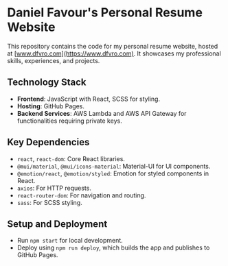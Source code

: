 # Daniel Favour's Personal Resume Website

This repository contains the code for my personal resume website, hosted at [www.dfvro.com](https://www.dfvro.com). It showcases my professional skills, experiences, and projects.

## Technology Stack

- **Frontend**: JavaScript with React, SCSS for styling.
- **Hosting**: GitHub Pages.
- **Backend Services**: AWS Lambda and AWS API Gateway for functionalities requiring private keys.

## Key Dependencies

- `react`, `react-dom`: Core React libraries.
- `@mui/material`, `@mui/icons-material`: Material-UI for UI components.
- `@emotion/react`, `@emotion/styled`: Emotion for styled components in React.
- `axios`: For HTTP requests.
- `react-router-dom`: For navigation and routing.
- `sass`: For SCSS styling.

## Setup and Deployment

- Run `npm start` for local development.
- Deploy using `npm run deploy`, which builds the app and publishes to GitHub Pages.
